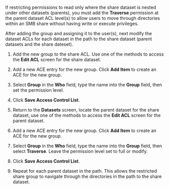 &NewLine;

If restricting permissions to read only where the share dataset is nested under other datasets (parents), you must add the **Traverse** permission at the parent dataset ACL level(s) to allow users to move through directories within an SMB share without having write or execute privileges.

After adding the group and assigning it to the user(s), next modify the dataset ACLs for each dataset in the path to the share dataset (parent datasets and the share dateset).

1. Add the new group to the share ACL. Use one of the methods to access the **Edit ACL** screen for the share dataset.

2. Add a new ACE entry for the new group. Click **Add Item** to create an ACE for the new group. 

3. Select **Group** in the **Who** field, type the name into the **Group** field, then set the permission level.

4. Click **Save Access Control List**.

5. Return to the **Datasets** screen, locate the parent dataset for the share dataset, use one of the methods to access the **Edit ACL** screen for the parent dataset.

6. Add a new ACE entry for the new group. Click **Add Item** to create an ACE for the new group.

7. Select **Group** in the **Who** field, type the name into the **Group** field, then select **Traverse**. Leave the permission level set to full or modify.

8. Click **Save Access Control List**.

9. Repeat for each parent dataset in the path. This allows the restricted share group to navigate through the directories in the path to the share dataset.